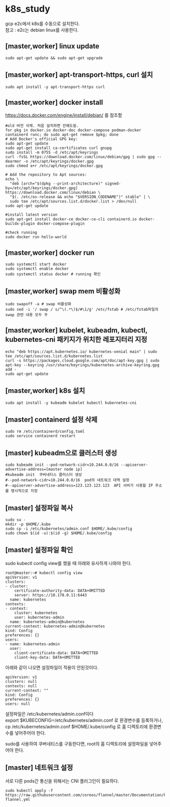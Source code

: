 # k8s_study

gcp e2c에서 k8s를 수동으로 설치한다. <br>
참고 : e2c는 debian linux를 사용한다. 

## [master,worker] linux update
```
sudo apt-get update && sudo apt-get upgrade
```

## [master,worker] apt-transport-https, curl 설치
```
sudo apt install -y apt-transport-https curl
```

## [master,worker] docker install 
https://docs.docker.com/engine/install/debian/ 를 참조함
```
#old 버전 삭제. 처음 설치하면 안해도됨. 
for pkg in docker.io docker-doc docker-compose podman-docker containerd runc; do sudo apt-get remove $pkg; done   
# Add Docker's official GPG key:
sudo apt-get update
sudo apt-get install ca-certificates curl gnupg
sudo install -m 0755 -d /etc/apt/keyrings
curl -fsSL https://download.docker.com/linux/debian/gpg | sudo gpg --dearmor -o /etc/apt/keyrings/docker.gpg
sudo chmod a+r /etc/apt/keyrings/docker.gpg

# Add the repository to Apt sources:
echo \
  "deb [arch="$(dpkg --print-architecture)" signed-by=/etc/apt/keyrings/docker.gpg] https://download.docker.com/linux/debian \
  "$(. /etc/os-release && echo "$VERSION_CODENAME")" stable" | \
  sudo tee /etc/apt/sources.list.d/docker.list > /dev/null
sudo apt-get update

#install latest version
sudo apt-get install docker-ce docker-ce-cli containerd.io docker-buildx-plugin docker-compose-plugin

#check running
sudo docker run hello-world

```

## [master,worker] docker run
```
sudo systemctl start docker
sudo systemctl enable docker
sudo systemctl status docker # running 확인
```

## [master,worker] swap mem 비활성화
```
sudo swapoff -a # swap 비활성화
sudo sed -i '/ swap / s/^\(.*\)$/#\1/g' /etc/fstab # /etc/fstab파일의 swap 관련 내용 모두 주
```
## [master,worker] kubelet, kubeadm, kubectl, kubernetes-cni 패키지가 위치한 레포지터리 지정
```
echo "deb https://apt.kubernetes.io/ kubernetes-xenial main" | sudo tee /etc/apt/sources.list.d/kubernetes.list
curl -s https://packages.cloud.google.com/apt/doc/apt-key.gpg | sudo apt-key --keyring /usr/share/keyrings/kubernetes-archive-keyring.gpg add -
sudo apt-get update
```

## [master,worker] k8s 설치
```
sudo apt install -y kubeadm kubelet kubectl kubernetes-cni
```

## [master] containerd 설정 삭제 
```
sudo rm /etc/containerd/config.toml
sudo service containerd restart
```

## [master] kubeadm으로 클러스터 생성
```
sudo kubeadm init --pod-network-cidr=10.244.0.0/16 --apiserver-advertise-address=[master node ip]
#kubeadm init  쿠버네티스 클러스터 생성
#--pod-network-cidr=10.244.0.0/16  pod의 네트워크 대역 설정
#--apiserver-advertise-address=123.123.123.123  API 서버가 사용할 IP 주소를 명시적으로 지정
```

## [master] 설정파일 복사
```
sudo su - 
mkdir -p $HOME/.kube
sudo cp -i /etc/kubernetes/admin.conf $HOME/.kube/config
sudo chown $(id -u):$(id -g) $HOME/.kube/config
```

## [master] 설정파일 확인
sudo kubectl config view를  했을 때 아래와 유사하게 나와야 한다.
```
root@master:~# kubectl config view
apiVersion: v1
clusters:
- cluster:
    certificate-authority-data: DATA+OMITTED
    server: https://10.178.0.11:6443
  name: kubernetes
contexts:
- context:
    cluster: kubernetes
    user: kubernetes-admin
  name: kubernetes-admin@kubernetes
current-context: kubernetes-admin@kubernetes
kind: Config
preferences: {}
users:
- name: kubernetes-admin
  user:
    client-certificate-data: DATA+OMITTED
    client-key-data: DATA+OMITTED
```

아래와 같이 나오면 설정파일이 적용이 안된것이다.
```
apiVersion: v1
clusters: null
contexts: null
current-context: ""
kind: Config
preferences: {}
users: null
```

설정파일은 /etc/kubernetes/admin.conf이다<br>
export $KUBECONFIG=/etc/kubernetes/admin.conf 로 환경변수를 등록하거나,<br>
cp /etc/kubernetes/admin.conf $HOME/.kube/config 로 홈 디렉토리에 환경변수를 넣어주어야 한다. <br>

sudo를 사용하여 쿠버네티스를 구동한다면, root의 홈 디렉토리에 설정파일을 넣어주어야 한다. 


## [master] 네트워크 설정
서로 다른 pods간 통신을 위해서는 CNI 플러그인이 필요하다. 
```
sudo kubectl apply -f https://raw.githubusercontent.com/coreos/flannel/master/Documentation/kube-flannel.yml
```
